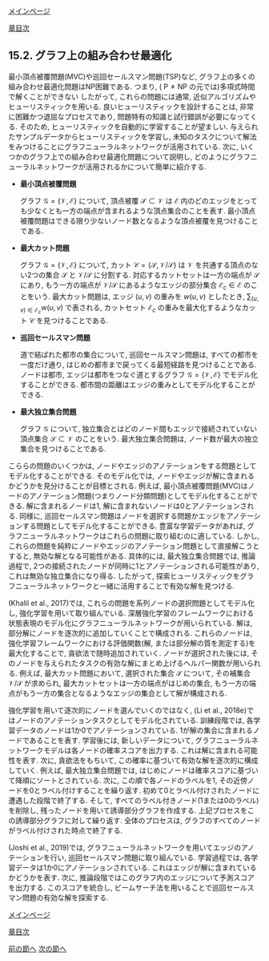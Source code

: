 [メインページ](../../index.markdown)

[章目次](./chap15.md)
## 15.2. グラフ上の組み合わせ最適化

最小頂点被覆問題(MVC)や巡回セールスマン問題(TSP)など,
グラフ上の多くの組み合わせ最適化問題はNP困難である. つまり,
( $\mathrm{P} \neq \mathrm{NP}$ の元では)多項式時間で解くことができない
したがって, これらの問題には通常,
近似アルゴリズムやヒューリスティックを用いる.
良いヒューリスティックを設計することは,
非常に困難かつ退屈なプロセスであり,
問題特有の知識と試行錯誤が必要になってくる. そのため,
ヒューリスティックを自動的に学習することが望ましい.
与えられたサンプルデータからヒューリスティックを学習し,
未知のタスクについて解法をみつけることにグラフニューラルネットワークが活用されている.
次に, いくつかのグラフ上での組み合わせ最適化問題について説明し,
どのようにグラフニューラルネットワークが活用されるかについて簡単に紹介する.

-   **最小頂点被覆問題**

    グラフ $\mathcal{G}=\{\mathcal{V}, \mathcal{E}\}$ について,
    頂点被覆 $\mathcal{S} \subset \mathcal{V}$ は
     $\mathcal{E}$ 内のどのエッジをとっても少なくとも一方の端点が含まれるような頂点集合のことを表す.
    最小頂点被覆問題はできる限り少ないノード数となるような頂点被覆を見つけることである.

-   **最大カット問題**

    グラフ $\mathcal{G}=\{\mathcal{V}, \mathcal{E}\}$ について,
    カット $\mathcal{C}=\{\mathcal{S}, \mathcal{V} / \mathcal{S}\}$ は $\mathcal{V}$ を共通する頂点のない2つの集合 $\mathcal{S}$ と $\mathcal{V} / \mathcal{S}$ に分割する.
    対応するカットセットは一方の端点が $\mathcal{S}$ にあり,
    もう一方の端点が $\mathcal{V} / \mathcal{S}$ にあるようなエッジの部分集合 $\mathcal{E}_c \in \mathcal{E}$ のことをいう.
    最大カット問題は, エッジ $(u, v)$ の重みを $w(u, v)$ としたとき,
     $\sum_{(u, v) \in \mathcal{E}_c} w(u, v)$ で表される,
    カットセット $\mathcal{E}_c$ の重みを最大化するようなカット $\mathcal{C}$ を見つけることである.

-   **巡回セールスマン問題**

    道で結ばれた都市の集合について, 巡回セールスマン問題は,
    すべての都市を一度だけ通り,
    はじめの都市まで戻ってくる最短経路を見つけることである.
    ノードは都市,
    エッジは都市をつなぐ道とするグラフ $\mathcal{G}=\{\mathcal{V}, \mathcal{E}\}$ でモデル化することができる.
    都市間の距離はエッジの重みとしてモデル化することができる.

-   **最大独立集合問題**

    グラフ $\mathcal{G}$ について,
    独立集合とはどのノード間もエッジで接続されていない頂点集合 $\mathcal{S} \subset \mathcal{V}$ のことをいう.
    最大独立集合問題は, ノード数が最大の独立集合を見つけることである.

こららの問題のいくつかは,
ノードやエッジのアノテーションをする問題としてモデル化することができる.
そのモデル化では,
ノードやエッジが解に含まれるかどうかを見分けることが目標とされる.
例えば,
最小頂点被覆問題(MVC)はノードのアノテーション問題(つまりノード分類問題)としてモデル化することができる.
解に含まれるノードは1, 解に含まれないノードは0とアノテーションされる.
同様に,
巡回セールスマン問題はノードを選択する問題かエッジをアノテーションする問題としてモデル化することができる.
豊富な学習データがあれば,
グラフニューラルネットワークはこれらの問題に取り組むのに適している.
しかし,
これらの問題を純粋にノードやエッジのアノテーション問題として直接解こうとすると,
無効な解となる可能性がある. 具体的には, 最大独立集合問題では,
推論過程で,
2つの接続されたノードが同時に1とアノテーションされる可能性があり,
これは無効な独立集合になり得る. したがって,
探索ヒューリスティックをグラフニューラルネットワークと一緒に活用することで有効な解を見つける.

(Khalil et al., 2017)では,
これらの問題を系列ノードの選択問題としてモデル化し,
強化学習を用いて取り組んでいる.
深層強化学習のフレームワークにおける状態表現のモデル化にグラフニューラルネットワークが用いられている.
解は, 部分解にノードを逐次的に追加していくことで構成される.
これらのノードは, 強化学習フレームワークにおける評価関数(解,
または部分解の質を測定する)を最大化することで,
貪欲法で随時追加されていく. ノードが選択された後には,
そのノードを与えられたタスクの有効な解にまとめ上げるヘルパー関数が用いられる.
例えば, 最大カット問題において, 選択された集合 $\mathcal{S}$ について,
その補集合 $\mathcal{V} / \mathcal{S}$ が求められ,
最大カットセットは一方の端点がはじめの集合,
もう一方の端点がもう一方の集合となるようなエッジの集合として解が構成される.

強化学習を用いて逐次的にノードを選んでいくのではなく, (Li et al.,
2018e)ではノードのアノテーションタスクとしてモデル化されている.
訓練段階では, 各学習データのノードは1か0でアノテーションされている.
1が解の集合に含まれるノードであることを表す. 学習後には,
新しいデータについて,
グラフニューラルネットワークモデルは各ノードの確率スコアを出力する.
これは解に含まれる可能性を表す. 次に, 貪欲法をもちいて,
この確率に基づいて有効な解を逐次的に構成していく. 例えば,
最大独立集合問題では,
はじめにノードは確率スコアに基づいて降順にソートとされている. 次に,
この順で各ノードのラベルを1,
その近傍ノードを0とラベル付けすることを繰り返す.
初めて0とラベル付けされたノードに遭遇した段階で終了する. そして,
すべてのラベル付きノード(1または0のラベル)を削除し,
残ったノードを用いて誘導部分グラフを作成する.
上記プロセスをこの誘導部分グラフに対して繰り返す. 全体のプロセスは,
グラフのすべてのノードがラベル付けされた時点で終了する.

(Joshi et al., 2019)では,
グラフニューラルネットワークを用いてエッジのアノテーションを行い,
巡回セールスマン問題に取り組んでいる. 学習過程では,
各学習データは1か0にアノテーションされている.
これはエッジが解に含まれているかどうかを表す. 次に,
推論段階ではこのグラフ内のエッジについて予測スコアを出力する.
このスコアを統合し,
ビームサーチ法を用いることで巡回セールスマン問題の有効な解を探索する.


[メインページ](../../index.markdown)

[章目次](./chap15.md)

[前の節へ](./subsection_01.md) [次の節へ](./subsection_03.md)


